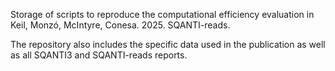 Storage of scripts to reproduce the computational efficiency evaluation in Keil, Monzó, McIntyre, Conesa. 2025. SQANTI-reads.

The repository also includes the specific data used in the publication as well as all SQANTI3 and SQANTI-reads reports.
